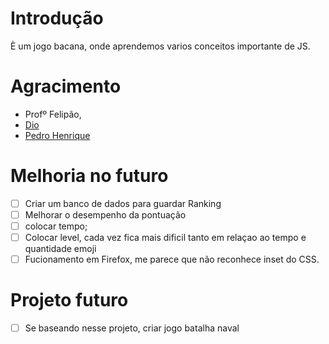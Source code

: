 # Introdução 

È um jogo bacana, onde aprendemos varios conceitos importante de JS.


# Agracimento 

- Profº Felipão,
- [Dio](https://web.dio.me/)
- [ Pedro Henrique ](https://github.com/PedroHenriqueBS) 


# Melhoria no futuro

- [ ] Criar um banco de dados para guardar Ranking
- [ ] Melhorar o desempenho da pontuação
- [ ] colocar tempo;
- [ ] Colocar level, cada vez fica mais dificil tanto em relaçao ao tempo e quantidade emoji
- [ ] Fucionamento em Firefox, me parece que não reconhece inset do CSS.

# Projeto futuro

- [ ] Se baseando nesse projeto, criar jogo batalha naval